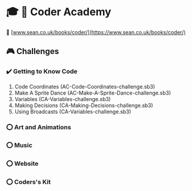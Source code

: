 # :mortar_board: :closed_book: Coder Academy

:link: [www.sean.co.uk/books/coder/](https://www.sean.co.uk/books/coder/)

## :video_game: Challenges

### :heavy_check_mark: Getting to Know Code

1. Code Coordinates (AC-Code-Coordinates-challenge.sb3)
2. Make A Sprite Dance (AC-Make-A-Sprite-Dance-challenge.sb3)
3. Variables (CA-Variables-challenge.sb3)
4. Making Decisions (CA-Making-Decisions-challenge.sb3)
5. Using Broadcasts (CA-Variables-challenge.sb3)

### :o: Art and Animations

### :o: Music

### :o: Website

### :o: Coders's Kit
